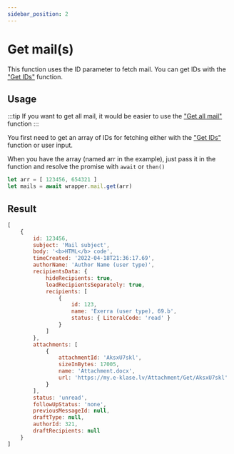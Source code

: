 ```yaml
---
sidebar_position: 2
---
```


# Get mail(s)

This function uses the ID parameter to fetch mail. You can get IDs with the ["Get IDs"](/docs/npm-packages/eklase/v2.x.x/mail/getids) function.

## Usage

:::tip
If you want to get all mail, it would be easier to use the ["Get all mail"](/docs/npm-packages/eklase/v2.x.x/mail/getall) function
:::

You first need to get an array of IDs for fetching either with the ["Get IDs"](/docs/npm-packages/eklase/v2.x.x/mail/getids) function or user input.

When you have the array (named arr in the example), just pass it in the function and resolve the promise with `await` or `then()`
```js
let arr = [ 123456, 654321 ]
let mails = await wrapper.mail.get(arr)
```

## Result

```js
[
	{
		id: 123456,
		subject: 'Mail subject',
		body: '<b>HTML</b> code',
		timeCreated: '2022-04-18T21:36:17.69',
		authorName: 'Author Name (user type)',
		recipientsData: {
			hideRecipients: true,
			loadRecipientsSeparately: true,
			recipients: [
				{
					id: 123,
					name: 'Exerra (user type), 69.b',
					status: { LiteralCode: 'read' }
				}
			]
		},
		attachments: [
			{
				attachmentId: 'AksxU7skl',
				sizeInBytes: 17005,
				name: 'Attachment.docx',
				url: 'https://my.e-klase.lv/Attachment/Get/AksxU7skl'
			}
		],
		status: 'unread',
		followUpStatus: 'none',
		previousMessageId: null,
		draftType: null,
		authorId: 321,
		draftRecipients: null
	}
]
```